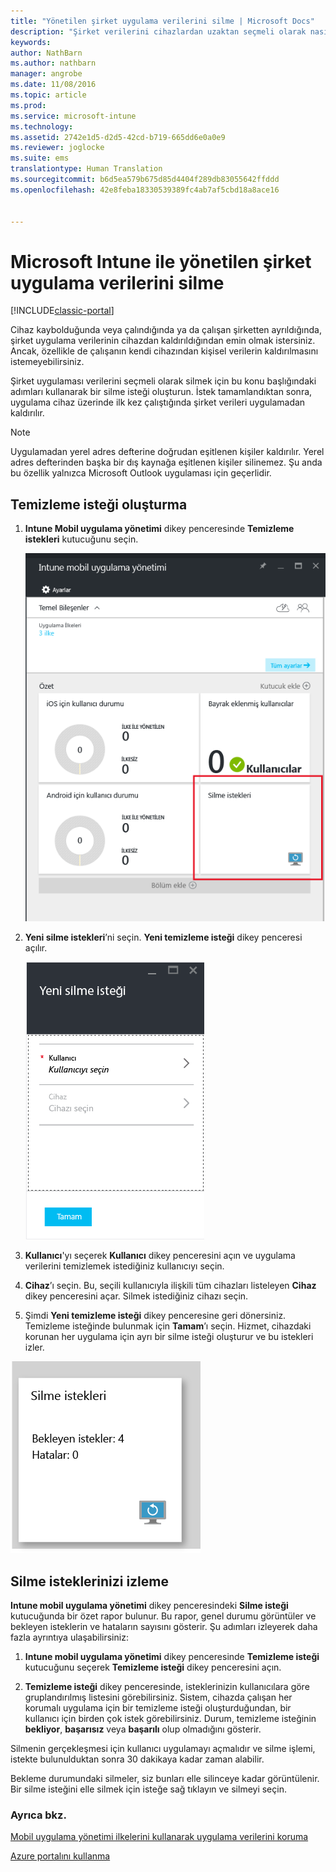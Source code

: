 ```yaml
---
title: "Yönetilen şirket uygulama verilerini silme | Microsoft Docs"
description: "Şirket verilerini cihazlardan uzaktan seçmeli olarak nasıl kaldırabileceğinizi öğrenin."
keywords: 
author: NathBarn
ms.author: nathbarn
manager: angrobe
ms.date: 11/08/2016
ms.topic: article
ms.prod: 
ms.service: microsoft-intune
ms.technology: 
ms.assetid: 2742e1d5-d2d5-42cd-b719-665dd6e0a0e9
ms.reviewer: joglocke
ms.suite: ems
translationtype: Human Translation
ms.sourcegitcommit: b6d5ea579b675d85d4404f289db83055642ffddd
ms.openlocfilehash: 42e8feba18330539389fc4ab7af5cbd18a8ace16


---
```


# <a name="wipe-managed-company-app-data-with-microsoft-intune"></a>Microsoft Intune ile yönetilen şirket uygulama verilerini silme

[!INCLUDE[classic-portal](../includes/classic-portal.md)]

Cihaz kaybolduğunda veya çalındığında ya da çalışan şirketten ayrıldığında, şirket uygulama verilerinin cihazdan kaldırıldığından emin olmak istersiniz. Ancak, özellikle de çalışanın kendi cihazından kişisel verilerin kaldırılmasını istemeyebilirsiniz.

Şirket uygulaması verilerini seçmeli olarak silmek için bu konu başlığındaki adımları kullanarak bir silme isteği oluşturun. İstek tamamlandıktan sonra, uygulama cihaz üzerinde ilk kez çalıştığında şirket verileri uygulamadan kaldırılır.
>[!NOTE]
> Uygulamadan yerel adres defterine doğrudan eşitlenen kişiler kaldırılır. Yerel adres defterinden başka bir dış kaynağa eşitlenen kişiler silinemez. Şu anda bu özellik yalnızca Microsoft Outlook uygulaması için geçerlidir.



## <a name="create-a-wipe-request"></a>Temizleme isteği oluşturma

1.  **Intune Mobil uygulama yönetimi** dikey penceresinde **Temizleme istekleri** kutucuğunu seçin.

    ![Özet kutucuğunu içeren Intune mobil uygulama yönetimi dikey penceresinin ekran görüntüsü](../media/AppManagement/AzurePortal_MAM_WipeRequests.png)

2.  **Yeni silme istekleri**’ni seçin. **Yeni temizleme isteği** dikey penceresi açılır.

    ![Yeni temizleme isteği dikey penceresinin ekran görüntüsü](../media/AppManagement/AzurePortal_MAM_NewWipeRequest.png)

3.  **Kullanıcı**'yı seçerek **Kullanıcı** dikey penceresini açın ve uygulama verilerini temizlemek istediğiniz kullanıcıyı seçin.

4.  **Cihaz**’ı seçin.  Bu, seçili kullanıcıyla ilişkili tüm cihazları listeleyen **Cihaz** dikey penceresini açar.  Silmek istediğiniz cihazı seçin.

5.  Şimdi **Yeni temizleme isteği** dikey penceresine geri dönersiniz. Temizleme isteğinde bulunmak için **Tamam**’ı seçin. Hizmet, cihazdaki korunan her uygulama için ayrı bir silme isteği oluşturur ve bu istekleri izler.


![Temizleme istekleri kutucuğunun ekran görüntüsü ](../media/AppManagement/AzurePortal_MAM_WipeRequestsSummary.png)

## <a name="monitor-your-wipe-requests"></a>Silme isteklerinizi izleme
**Intune mobil uygulama yönetimi** dikey penceresindeki **Silme isteği** kutucuğunda bir özet rapor bulunur.  Bu rapor, genel durumu görüntüler ve bekleyen isteklerin ve hataların sayısını gösterir. Şu adımları izleyerek daha fazla ayrıntıya ulaşabilirsiniz:

1.  **Intune mobil uygulama yönetimi** dikey penceresinde **Temizleme isteği** kutucuğunu seçerek **Temizleme isteği** dikey penceresini açın.

2.  **Temizleme isteği** dikey penceresinde, isteklerinizin kullanıcılara göre gruplandırılmış listesini görebilirsiniz. Sistem, cihazda çalışan her korumalı uygulama için bir temizleme isteği oluşturduğundan, bir kullanıcı için birden çok istek görebilirsiniz. Durum, temizleme isteğinin **bekliyor**, **başarısız** veya **başarılı** olup olmadığını gösterir.

Silmenin gerçekleşmesi için kullanıcı uygulamayı açmalıdır ve silme işlemi, istekte bulunulduktan sonra 30 dakikaya kadar zaman alabilir.

Bekleme durumundaki silmeler, siz bunları elle silinceye kadar görüntülenir.  Bir silme isteğini elle silmek için isteğe sağ tıklayın ve silmeyi seçin.

### <a name="see-also"></a>Ayrıca bkz.
[Mobil uygulama yönetimi ilkelerini kullanarak uygulama verilerini koruma ](protect-app-data-using-mobile-app-management-policies-with-microsoft-intune.md)

[Azure portalını kullanma](azure-portal-for-microsoft-intune-mam-policies.md)



<!--HONumber=Dec16_HO2-->


